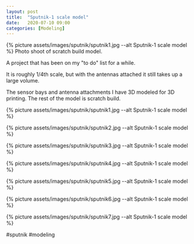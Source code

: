 ```yaml
---
layout: post
title:  "Sputnik-1 scale model"
date:   2020-07-10 09:00
categories: [Modeling]
---
```

{% picture assets/images/sputnik/sputnik1.jpg --alt Sputnik-1 scale model %}
Photo shoot of scratch build model.

<!--more-->

A project that has been on my "to do" list for a while.

It is roughly 1/4th scale, but with the antennas attached it still takes up a large volume.

The sensor bays and antenna attachments I have 3D modeled for 3D printing. The rest of the model is scratch build.

{% picture assets/images/sputnik/sputnik1.jpg --alt Sputnik-1 scale model %}

{% picture assets/images/sputnik/sputnik2.jpg --alt Sputnik-1 scale model %}

{% picture assets/images/sputnik/sputnik3.jpg --alt Sputnik-1 scale model %}

{% picture assets/images/sputnik/sputnik4.jpg --alt Sputnik-1 scale model %}

{% picture assets/images/sputnik/sputnik5.jpg --alt Sputnik-1 scale model %}

{% picture assets/images/sputnik/sputnik6.jpg --alt Sputnik-1 scale model %}

{% picture assets/images/sputnik/sputnik7.jpg --alt Sputnik-1 scale model %}


#sputnik #modeling
